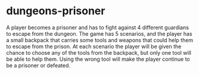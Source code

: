 # dungeons-prisoner

A player becomes a prisoner and has to fight against 4 different guardians to escape from the dungeon. The game has 5 scenarios, and the player has a small backpack that carries some tools and weapons that could help them to escape from the prison. At each scenario the player will be given the chance to choose any of the tools from the backpack, but only one tool will be able to help them. Using the wrong tool will make the player continue to be a prisoner or defeated.  

